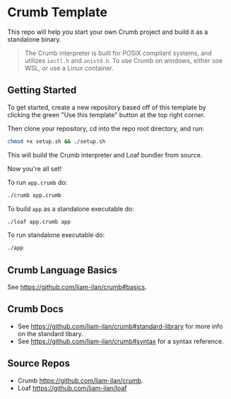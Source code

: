 # Crumb Template
This repo will help you start your own Crumb project and build it as a standalone binary.

> The Crumb interpreter is built for POSIX compliant systems, and utilizes `ioctl.h` and `unistd.h`. To use Crumb on windows, either use WSL, or use a Linux container.

## Getting Started

To get started, create a new repository based off of this template by clicking the green "Use this template" button at the top right corner.

Then clone your repository, cd into the repo root directory, and run:
```bash
chmod +x setup.sh && ./setup.sh
```
This will build the Crumb interpreter and Loaf bundler from source.

Now you're all set! 

To run `app.crumb` do:
```bash
./crumb app.crumb
```

To build `app` as a standalone executable do:
```bash
./loaf app.crumb app
```

To run standalone executable do:
```bash
./app
```

## Crumb Language Basics
See https://github.com/liam-ilan/crumb#basics.

## Crumb Docs
- See https://github.com/liam-ilan/crumb#standard-library for more info on the standard libary.
- See https://github.com/liam-ilan/crumb#syntax for a syntax reference.

## Source Repos
- Crumb https://github.com/liam-ilan/crumb. 
- Loaf https://github.com/liam-ilan/loaf
